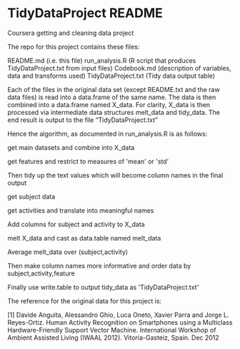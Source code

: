 # TidyDataProject README

Coursera  getting and cleaning data project

The repo for this project contains these files:

README.md 		(i.e. this file)
run_analysis.R		(R script that produces TidyDataProject.txt from input files)
Codebook.md		(description of variables, data and transforms used)
TidyDataProject.txt	(Tidy data output table)


Each of the files in the original data set (except README.txt and the raw data files) is read into a data.frame of the same name.
The data is then combined into a data.frame named X_data.
For clarity, X_data is then processed via intermediate data structures melt_data and tidy_data.
The end result is output to the file “TidyDataProject.txt”

Hence the algorithm, as documented in run_analysis.R is as follows:

get main datasets and combine into X_data

get features and restrict to measures of 'mean' or 'std'

Then tidy up the text values which will become column names in the final output

get subject data 

get activities and translate into meaningful names

Add columns for subject and activity to X_data

melt X_data and cast as data.table named melt_data

Average melt_data over (subject,activity)

Then make column names more informative and order data by subject,activity,feature

Finally use write.table to output tidy_data as 'TidyDataProject.txt'



The reference for the original data for this project is:

[1] Davide Anguita, Alessandro Ghio, Luca Oneto, Xavier Parra and Jorge L. Reyes-Ortiz. Human Activity Recognition on Smartphones using a Multiclass Hardware-Friendly Support Vector Machine. International Workshop of Ambient Assisted Living (IWAAL 2012). Vitoria-Gasteiz, Spain. Dec 2012
